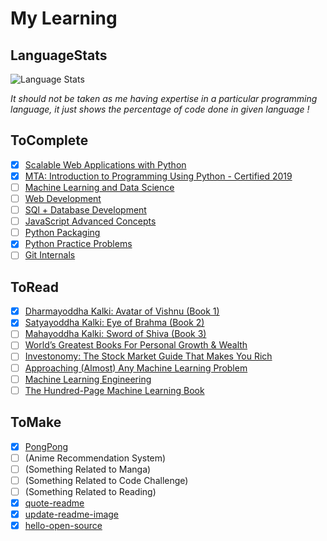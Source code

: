 # My Learning

## LanguageStats

<img alt="Language Stats" src="https://github-readme-stats.vercel.app/api/top-langs/?username=siddharth2016&layout=compact&langs_count=16&theme=vision-friendly-dark" />

*It should not be taken as me having expertise in a particular programming language, it just shows the percentage of code done in given language !*

## ToComplete

- [x] [Scalable Web Applications with Python](https://www.udemy.com/course/flask-is-fun-and-easy-from-basics-to-building-scalable-apps/)
- [x] [MTA: Introduction to Programming Using Python - Certified 2019](https://www.youracclaim.com/badges/123869a6-fc14-4c9c-b4f6-3693c03aa3af/linked_in_profile)
- [ ] [Machine Learning and Data Science](https://www.udemy.com/course/complete-machine-learning-and-data-science-zero-to-mastery/)
- [ ] [Web Development](https://www.udemy.com/course/the-complete-web-developer-zero-to-mastery/)
- [ ] [SQl + Database Development](https://www.udemy.com/course/complete-sql-databases-bootcamp-zero-to-mastery/)
- [ ] [JavaScript Advanced Concepts](https://www.udemy.com/course/advanced-javascript-concepts/)
- [ ] [Python Packaging](https://python-packaging.readthedocs.io/en/latest/minimal.html)
- [x] [Python Practice Problems](https://realpython.com/python-practice-problems/)
- [ ] [Git Internals](https://www.leshenko.net/p/ugit/)

## ToRead

- [x] [Dharmayoddha Kalki: Avatar of Vishnu (Book 1)](https://amzn.to/32MgALv)
- [x] [Satyayoddha Kalki: Eye of Brahma (Book 2)](https://amzn.to/2HiVBYn)
- [ ] [Mahayoddha Kalki: Sword of Shiva (Book 3)](https://amzn.to/2Hhg93w)
- [ ] [World’s Greatest Books For Personal Growth & Wealth](https://amzn.to/2RI5eBP)
- [ ] [Investonomy: The Stock Market Guide That Makes You Rich](https://amzn.to/2ZOrAWP)
- [ ] [Approaching (Almost) Any Machine Learning Problem](https://amzn.to/3hLKVOw)
- [ ] [Machine Learning Engineering](https://amzn.to/30p3PVr)
- [ ] [The Hundred-Page Machine Learning Book](https://amzn.to/3n1o2ul)

## ToMake

- [x] [PongPong](https://github.com/Siddharth2016/PongPong)
- [ ] (Anime Recommendation System)
- [ ] (Something Related to Manga)
- [ ] (Something Related to Code Challenge)
- [ ] (Something Related to Reading)
- [x] [quote-readme](https://github.com/siddharth2016/quote-readme)
- [x] [update-readme-image](https://github.com/siddharth2016/update-readme-image)
- [x] [hello-open-source](https://github.com/siddharth2016/hello-open-source#hello-open-source)
